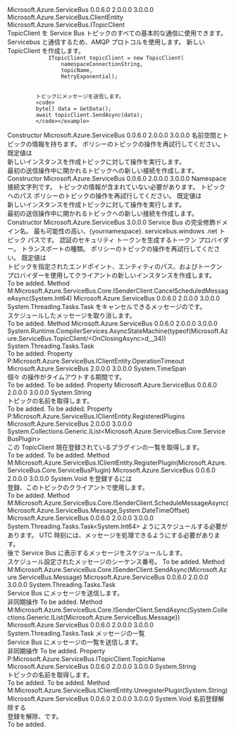 <Type Name="TopicClient" FullName="Microsoft.Azure.ServiceBus.TopicClient">
  <TypeSignature Language="C#" Value="public class TopicClient : Microsoft.Azure.ServiceBus.ClientEntity, Microsoft.Azure.ServiceBus.ITopicClient" />
  <TypeSignature Language="ILAsm" Value=".class public auto ansi beforefieldinit TopicClient extends Microsoft.Azure.ServiceBus.ClientEntity implements class Microsoft.Azure.ServiceBus.Core.ISenderClient, class Microsoft.Azure.ServiceBus.IClientEntity, class Microsoft.Azure.ServiceBus.ITopicClient" />
  <TypeSignature Language="DocId" Value="T:Microsoft.Azure.ServiceBus.TopicClient" />
  <TypeSignature Language="VB.NET" Value="Public Class TopicClient&#xA;Inherits ClientEntity&#xA;Implements ITopicClient" />
  <TypeSignature Language="F#" Value="type TopicClient = class&#xA;    inherit ClientEntity&#xA;    interface ITopicClient&#xA;    interface ISenderClient&#xA;    interface IClientEntity" />
  <AssemblyInfo>
    <AssemblyName>Microsoft.Azure.ServiceBus</AssemblyName>
    <AssemblyVersion>0.0.6.0</AssemblyVersion>
    <AssemblyVersion>2.0.0.0</AssemblyVersion>
    <AssemblyVersion>3.0.0.0</AssemblyVersion>
  </AssemblyInfo>
  <Base>
    <BaseTypeName>Microsoft.Azure.ServiceBus.ClientEntity</BaseTypeName>
  </Base>
  <Interfaces>
    <Interface>
      <InterfaceName>Microsoft.Azure.ServiceBus.ITopicClient</InterfaceName>
    </Interface>
  </Interfaces>
  <Docs>
    <summary>
             TopicClient を Service Bus トピックのすべての基本的な通信に使用できます。
             </summary>
    <remarks>Servicebus と通信するため、AMQP プロトコルを使用します。</remarks>
    <example>
             新しい TopicClient を作成します。
             <code>
             ITopicClient topicClient = new TopicClient(
                 namespaceConnectionString,
                 topicName,
                 RetryExponential);
             </code>
            
             トピックにメッセージを送信します。
             <code>
             byte[] data = GetData();
             await topicClient.SendAsync(data);
             </code></example>
  </Docs>
  <Members>
    <Member MemberName=".ctor">
      <MemberSignature Language="C#" Value="public TopicClient (Microsoft.Azure.ServiceBus.ServiceBusConnectionStringBuilder connectionStringBuilder, Microsoft.Azure.ServiceBus.RetryPolicy retryPolicy = null);" />
      <MemberSignature Language="ILAsm" Value=".method public hidebysig specialname rtspecialname instance void .ctor(class Microsoft.Azure.ServiceBus.ServiceBusConnectionStringBuilder connectionStringBuilder, class Microsoft.Azure.ServiceBus.RetryPolicy retryPolicy) cil managed" />
      <MemberSignature Language="DocId" Value="M:Microsoft.Azure.ServiceBus.TopicClient.#ctor(Microsoft.Azure.ServiceBus.ServiceBusConnectionStringBuilder,Microsoft.Azure.ServiceBus.RetryPolicy)" />
      <MemberSignature Language="F#" Value="new Microsoft.Azure.ServiceBus.TopicClient : Microsoft.Azure.ServiceBus.ServiceBusConnectionStringBuilder * Microsoft.Azure.ServiceBus.RetryPolicy -&gt; Microsoft.Azure.ServiceBus.TopicClient" Usage="new Microsoft.Azure.ServiceBus.TopicClient (connectionStringBuilder, retryPolicy)" />
      <MemberType>Constructor</MemberType>
      <AssemblyInfo>
        <AssemblyName>Microsoft.Azure.ServiceBus</AssemblyName>
        <AssemblyVersion>0.0.6.0</AssemblyVersion>
        <AssemblyVersion>2.0.0.0</AssemblyVersion>
        <AssemblyVersion>3.0.0.0</AssemblyVersion>
      </AssemblyInfo>
      <Parameters>
        <Parameter Name="connectionStringBuilder" Type="Microsoft.Azure.ServiceBus.ServiceBusConnectionStringBuilder" />
        <Parameter Name="retryPolicy" Type="Microsoft.Azure.ServiceBus.RetryPolicy" />
      </Parameters>
      <Docs>
        <param name="connectionStringBuilder">
          <see cref="T:Microsoft.Azure.ServiceBus.ServiceBusConnectionStringBuilder" />名前空間とトピックの情報を持ちます。</param>
        <param name="retryPolicy">ポリシーのトピックの操作を再試行してください。 既定値は<see cref="P:Microsoft.Azure.ServiceBus.RetryPolicy.Default" /></param>
        <summary>
            新しいインスタンスを作成<see cref="T:Microsoft.Azure.ServiceBus.TopicClient" />トピックに対して操作を実行します。
            </summary>
        <remarks>最初の送信操作中に開かれるトピックへの新しい接続を作成します。</remarks>
      </Docs>
    </Member>
    <Member MemberName=".ctor">
      <MemberSignature Language="C#" Value="public TopicClient (string connectionString, string entityPath, Microsoft.Azure.ServiceBus.RetryPolicy retryPolicy = null);" />
      <MemberSignature Language="ILAsm" Value=".method public hidebysig specialname rtspecialname instance void .ctor(string connectionString, string entityPath, class Microsoft.Azure.ServiceBus.RetryPolicy retryPolicy) cil managed" />
      <MemberSignature Language="DocId" Value="M:Microsoft.Azure.ServiceBus.TopicClient.#ctor(System.String,System.String,Microsoft.Azure.ServiceBus.RetryPolicy)" />
      <MemberSignature Language="F#" Value="new Microsoft.Azure.ServiceBus.TopicClient : string * string * Microsoft.Azure.ServiceBus.RetryPolicy -&gt; Microsoft.Azure.ServiceBus.TopicClient" Usage="new Microsoft.Azure.ServiceBus.TopicClient (connectionString, entityPath, retryPolicy)" />
      <MemberType>Constructor</MemberType>
      <AssemblyInfo>
        <AssemblyName>Microsoft.Azure.ServiceBus</AssemblyName>
        <AssemblyVersion>0.0.6.0</AssemblyVersion>
        <AssemblyVersion>2.0.0.0</AssemblyVersion>
        <AssemblyVersion>3.0.0.0</AssemblyVersion>
      </AssemblyInfo>
      <Parameters>
        <Parameter Name="connectionString" Type="System.String" />
        <Parameter Name="entityPath" Type="System.String" />
        <Parameter Name="retryPolicy" Type="Microsoft.Azure.ServiceBus.RetryPolicy" />
      </Parameters>
      <Docs>
        <param name="connectionString">Namespace 接続文字列です。 トピックの情報が含まれていない必要があります。</param>
        <param name="entityPath">トピックへのパス</param>
        <param name="retryPolicy">ポリシーのトピックの操作を再試行してください。 既定値は<see cref="P:Microsoft.Azure.ServiceBus.RetryPolicy.Default" /></param>
        <summary>
            新しいインスタンスを作成<see cref="T:Microsoft.Azure.ServiceBus.TopicClient" />トピックに対して操作を実行します。
            </summary>
        <remarks>最初の送信操作中に開かれるトピックへの新しい接続を作成します。</remarks>
      </Docs>
    </Member>
    <Member MemberName=".ctor">
      <MemberSignature Language="C#" Value="public TopicClient (string endpoint, string entityPath, Microsoft.Azure.ServiceBus.Primitives.ITokenProvider tokenProvider, Microsoft.Azure.ServiceBus.TransportType transportType = Microsoft.Azure.ServiceBus.TransportType.Amqp, Microsoft.Azure.ServiceBus.RetryPolicy retryPolicy = null);" />
      <MemberSignature Language="ILAsm" Value=".method public hidebysig specialname rtspecialname instance void .ctor(string endpoint, string entityPath, class Microsoft.Azure.ServiceBus.Primitives.ITokenProvider tokenProvider, valuetype Microsoft.Azure.ServiceBus.TransportType transportType, class Microsoft.Azure.ServiceBus.RetryPolicy retryPolicy) cil managed" />
      <MemberSignature Language="DocId" Value="M:Microsoft.Azure.ServiceBus.TopicClient.#ctor(System.String,System.String,Microsoft.Azure.ServiceBus.Primitives.ITokenProvider,Microsoft.Azure.ServiceBus.TransportType,Microsoft.Azure.ServiceBus.RetryPolicy)" />
      <MemberSignature Language="F#" Value="new Microsoft.Azure.ServiceBus.TopicClient : string * string * Microsoft.Azure.ServiceBus.Primitives.ITokenProvider * Microsoft.Azure.ServiceBus.TransportType * Microsoft.Azure.ServiceBus.RetryPolicy -&gt; Microsoft.Azure.ServiceBus.TopicClient" Usage="new Microsoft.Azure.ServiceBus.TopicClient (endpoint, entityPath, tokenProvider, transportType, retryPolicy)" />
      <MemberType>Constructor</MemberType>
      <AssemblyInfo>
        <AssemblyName>Microsoft.Azure.ServiceBus</AssemblyName>
        <AssemblyVersion>3.0.0.0</AssemblyVersion>
      </AssemblyInfo>
      <Parameters>
        <Parameter Name="endpoint" Type="System.String" />
        <Parameter Name="entityPath" Type="System.String" />
        <Parameter Name="tokenProvider" Type="Microsoft.Azure.ServiceBus.Primitives.ITokenProvider" />
        <Parameter Name="transportType" Type="Microsoft.Azure.ServiceBus.TransportType" />
        <Parameter Name="retryPolicy" Type="Microsoft.Azure.ServiceBus.RetryPolicy" />
      </Parameters>
      <Docs>
        <param name="endpoint">Service Bus の完全修飾ドメイン名。 最も可能性の高い、{yournamespace}. servicebus.windows .net</param>
        <param name="entityPath">トピック パスです。</param>
        <param name="tokenProvider">認証のセキュリティ トークンを生成するトークン プロバイダー。</param>
        <param name="transportType">トランスポートの種類。</param>
        <param name="retryPolicy">ポリシーのトピックの操作を再試行してください。 既定値は<see cref="P:Microsoft.Azure.ServiceBus.RetryPolicy.Default" /></param>
        <summary>
            トピックを指定されたエンドポイント、エンティティのパス、およびトークン プロバイダーを使用してクライアントの新しいインスタンスを作成します。
            </summary>
        <returns />
        <remarks>To be added.</remarks>
      </Docs>
    </Member>
    <Member MemberName="CancelScheduledMessageAsync">
      <MemberSignature Language="C#" Value="public System.Threading.Tasks.Task CancelScheduledMessageAsync (long sequenceNumber);" />
      <MemberSignature Language="ILAsm" Value=".method public hidebysig newslot virtual instance class System.Threading.Tasks.Task CancelScheduledMessageAsync(int64 sequenceNumber) cil managed" />
      <MemberSignature Language="DocId" Value="M:Microsoft.Azure.ServiceBus.TopicClient.CancelScheduledMessageAsync(System.Int64)" />
      <MemberSignature Language="VB.NET" Value="Public Function CancelScheduledMessageAsync (sequenceNumber As Long) As Task" />
      <MemberSignature Language="F#" Value="abstract member CancelScheduledMessageAsync : int64 -&gt; System.Threading.Tasks.Task&#xA;override this.CancelScheduledMessageAsync : int64 -&gt; System.Threading.Tasks.Task" Usage="topicClient.CancelScheduledMessageAsync sequenceNumber" />
      <MemberType>Method</MemberType>
      <Implements>
        <InterfaceMember>M:Microsoft.Azure.ServiceBus.Core.ISenderClient.CancelScheduledMessageAsync(System.Int64)</InterfaceMember>
      </Implements>
      <AssemblyInfo>
        <AssemblyName>Microsoft.Azure.ServiceBus</AssemblyName>
        <AssemblyVersion>0.0.6.0</AssemblyVersion>
        <AssemblyVersion>2.0.0.0</AssemblyVersion>
        <AssemblyVersion>3.0.0.0</AssemblyVersion>
      </AssemblyInfo>
      <ReturnValue>
        <ReturnType>System.Threading.Tasks.Task</ReturnType>
      </ReturnValue>
      <Parameters>
        <Parameter Name="sequenceNumber" Type="System.Int64" />
      </Parameters>
      <Docs>
        <param name="sequenceNumber"><see cref="P:Microsoft.Azure.ServiceBus.Message.SystemPropertiesCollection.SequenceNumber" />をキャンセルできるメッセージのです。</param>
        <summary>
            スケジュールしたメッセージを取り消します。
            </summary>
        <returns />
        <remarks>To be added.</remarks>
      </Docs>
    </Member>
    <Member MemberName="OnClosingAsync">
      <MemberSignature Language="C#" Value="protected override System.Threading.Tasks.Task OnClosingAsync ();" />
      <MemberSignature Language="ILAsm" Value=".method familyhidebysig virtual instance class System.Threading.Tasks.Task OnClosingAsync() cil managed" />
      <MemberSignature Language="DocId" Value="M:Microsoft.Azure.ServiceBus.TopicClient.OnClosingAsync" />
      <MemberSignature Language="VB.NET" Value="Protected Overrides Function OnClosingAsync () As Task" />
      <MemberSignature Language="F#" Value="override this.OnClosingAsync : unit -&gt; System.Threading.Tasks.Task" Usage="topicClient.OnClosingAsync " />
      <MemberType>Method</MemberType>
      <AssemblyInfo>
        <AssemblyName>Microsoft.Azure.ServiceBus</AssemblyName>
        <AssemblyVersion>0.0.6.0</AssemblyVersion>
        <AssemblyVersion>2.0.0.0</AssemblyVersion>
        <AssemblyVersion>3.0.0.0</AssemblyVersion>
      </AssemblyInfo>
      <Attributes>
        <Attribute>
          <AttributeName>System.Runtime.CompilerServices.AsyncStateMachine(typeof(Microsoft.Azure.ServiceBus.TopicClient/&lt;OnClosingAsync&gt;d__34))</AttributeName>
        </Attribute>
      </Attributes>
      <ReturnValue>
        <ReturnType>System.Threading.Tasks.Task</ReturnType>
      </ReturnValue>
      <Parameters />
      <Docs>
        <summary />
        <returns />
        <remarks>To be added.</remarks>
      </Docs>
    </Member>
    <Member MemberName="OperationTimeout">
      <MemberSignature Language="C#" Value="public override TimeSpan OperationTimeout { get; set; }" />
      <MemberSignature Language="ILAsm" Value=".property instance valuetype System.TimeSpan OperationTimeout" />
      <MemberSignature Language="DocId" Value="P:Microsoft.Azure.ServiceBus.TopicClient.OperationTimeout" />
      <MemberSignature Language="VB.NET" Value="Public Overrides Property OperationTimeout As TimeSpan" />
      <MemberSignature Language="F#" Value="member this.OperationTimeout : TimeSpan with get, set" Usage="Microsoft.Azure.ServiceBus.TopicClient.OperationTimeout" />
      <MemberType>Property</MemberType>
      <Implements>
        <InterfaceMember>P:Microsoft.Azure.ServiceBus.IClientEntity.OperationTimeout</InterfaceMember>
      </Implements>
      <AssemblyInfo>
        <AssemblyName>Microsoft.Azure.ServiceBus</AssemblyName>
        <AssemblyVersion>2.0.0.0</AssemblyVersion>
        <AssemblyVersion>3.0.0.0</AssemblyVersion>
      </AssemblyInfo>
      <ReturnValue>
        <ReturnType>System.TimeSpan</ReturnType>
      </ReturnValue>
      <Docs>
        <summary>
            個々 の操作がタイムアウトする期間です。
            </summary>
        <value>To be added.</value>
        <remarks>To be added.</remarks>
      </Docs>
    </Member>
    <Member MemberName="Path">
      <MemberSignature Language="C#" Value="public string Path { get; }" />
      <MemberSignature Language="ILAsm" Value=".property instance string Path" />
      <MemberSignature Language="DocId" Value="P:Microsoft.Azure.ServiceBus.TopicClient.Path" />
      <MemberSignature Language="VB.NET" Value="Public ReadOnly Property Path As String" />
      <MemberSignature Language="F#" Value="member this.Path : string" Usage="Microsoft.Azure.ServiceBus.TopicClient.Path" />
      <MemberType>Property</MemberType>
      <AssemblyInfo>
        <AssemblyName>Microsoft.Azure.ServiceBus</AssemblyName>
        <AssemblyVersion>0.0.6.0</AssemblyVersion>
        <AssemblyVersion>2.0.0.0</AssemblyVersion>
        <AssemblyVersion>3.0.0.0</AssemblyVersion>
      </AssemblyInfo>
      <ReturnValue>
        <ReturnType>System.String</ReturnType>
      </ReturnValue>
      <Docs>
        <summary>
            トピックの名前を取得します。
            </summary>
        <value>To be added.</value>
        <remarks>To be added.</remarks>
      </Docs>
    </Member>
    <Member MemberName="RegisteredPlugins">
      <MemberSignature Language="C#" Value="public override System.Collections.Generic.IList&lt;Microsoft.Azure.ServiceBus.Core.ServiceBusPlugin&gt; RegisteredPlugins { get; }" />
      <MemberSignature Language="ILAsm" Value=".property instance class System.Collections.Generic.IList`1&lt;class Microsoft.Azure.ServiceBus.Core.ServiceBusPlugin&gt; RegisteredPlugins" />
      <MemberSignature Language="DocId" Value="P:Microsoft.Azure.ServiceBus.TopicClient.RegisteredPlugins" />
      <MemberSignature Language="VB.NET" Value="Public Overrides ReadOnly Property RegisteredPlugins As IList(Of ServiceBusPlugin)" />
      <MemberSignature Language="F#" Value="member this.RegisteredPlugins : System.Collections.Generic.IList&lt;Microsoft.Azure.ServiceBus.Core.ServiceBusPlugin&gt;" Usage="Microsoft.Azure.ServiceBus.TopicClient.RegisteredPlugins" />
      <MemberType>Property</MemberType>
      <Implements>
        <InterfaceMember>P:Microsoft.Azure.ServiceBus.IClientEntity.RegisteredPlugins</InterfaceMember>
      </Implements>
      <AssemblyInfo>
        <AssemblyName>Microsoft.Azure.ServiceBus</AssemblyName>
        <AssemblyVersion>2.0.0.0</AssemblyVersion>
        <AssemblyVersion>3.0.0.0</AssemblyVersion>
      </AssemblyInfo>
      <ReturnValue>
        <ReturnType>System.Collections.Generic.IList&lt;Microsoft.Azure.ServiceBus.Core.ServiceBusPlugin&gt;</ReturnType>
      </ReturnValue>
      <Docs>
        <summary>
            この TopicClient 現在登録されているプラグインの一覧を取得します。
            </summary>
        <value>To be added.</value>
        <remarks>To be added.</remarks>
      </Docs>
    </Member>
    <Member MemberName="RegisterPlugin">
      <MemberSignature Language="C#" Value="public override void RegisterPlugin (Microsoft.Azure.ServiceBus.Core.ServiceBusPlugin serviceBusPlugin);" />
      <MemberSignature Language="ILAsm" Value=".method public hidebysig virtual instance void RegisterPlugin(class Microsoft.Azure.ServiceBus.Core.ServiceBusPlugin serviceBusPlugin) cil managed" />
      <MemberSignature Language="DocId" Value="M:Microsoft.Azure.ServiceBus.TopicClient.RegisterPlugin(Microsoft.Azure.ServiceBus.Core.ServiceBusPlugin)" />
      <MemberSignature Language="F#" Value="override this.RegisterPlugin : Microsoft.Azure.ServiceBus.Core.ServiceBusPlugin -&gt; unit" Usage="topicClient.RegisterPlugin serviceBusPlugin" />
      <MemberType>Method</MemberType>
      <Implements>
        <InterfaceMember>M:Microsoft.Azure.ServiceBus.IClientEntity.RegisterPlugin(Microsoft.Azure.ServiceBus.Core.ServiceBusPlugin)</InterfaceMember>
      </Implements>
      <AssemblyInfo>
        <AssemblyName>Microsoft.Azure.ServiceBus</AssemblyName>
        <AssemblyVersion>0.0.6.0</AssemblyVersion>
        <AssemblyVersion>2.0.0.0</AssemblyVersion>
        <AssemblyVersion>3.0.0.0</AssemblyVersion>
      </AssemblyInfo>
      <ReturnValue>
        <ReturnType>System.Void</ReturnType>
      </ReturnValue>
      <Parameters>
        <Parameter Name="serviceBusPlugin" Type="Microsoft.Azure.ServiceBus.Core.ServiceBusPlugin" />
      </Parameters>
      <Docs>
        <param name="serviceBusPlugin"><see cref="T:Microsoft.Azure.ServiceBus.Core.ServiceBusPlugin" />を登録するには</param>
        <summary>
            登録、<see cref="T:Microsoft.Azure.ServiceBus.Core.ServiceBusPlugin" />このトピックのクライアントで使用します。
            </summary>
        <remarks>To be added.</remarks>
      </Docs>
    </Member>
    <Member MemberName="ScheduleMessageAsync">
      <MemberSignature Language="C#" Value="public System.Threading.Tasks.Task&lt;long&gt; ScheduleMessageAsync (Microsoft.Azure.ServiceBus.Message message, DateTimeOffset scheduleEnqueueTimeUtc);" />
      <MemberSignature Language="ILAsm" Value=".method public hidebysig newslot virtual instance class System.Threading.Tasks.Task`1&lt;int64&gt; ScheduleMessageAsync(class Microsoft.Azure.ServiceBus.Message message, valuetype System.DateTimeOffset scheduleEnqueueTimeUtc) cil managed" />
      <MemberSignature Language="DocId" Value="M:Microsoft.Azure.ServiceBus.TopicClient.ScheduleMessageAsync(Microsoft.Azure.ServiceBus.Message,System.DateTimeOffset)" />
      <MemberSignature Language="F#" Value="abstract member ScheduleMessageAsync : Microsoft.Azure.ServiceBus.Message * DateTimeOffset -&gt; System.Threading.Tasks.Task&lt;int64&gt;&#xA;override this.ScheduleMessageAsync : Microsoft.Azure.ServiceBus.Message * DateTimeOffset -&gt; System.Threading.Tasks.Task&lt;int64&gt;" Usage="topicClient.ScheduleMessageAsync (message, scheduleEnqueueTimeUtc)" />
      <MemberType>Method</MemberType>
      <Implements>
        <InterfaceMember>M:Microsoft.Azure.ServiceBus.Core.ISenderClient.ScheduleMessageAsync(Microsoft.Azure.ServiceBus.Message,System.DateTimeOffset)</InterfaceMember>
      </Implements>
      <AssemblyInfo>
        <AssemblyName>Microsoft.Azure.ServiceBus</AssemblyName>
        <AssemblyVersion>0.0.6.0</AssemblyVersion>
        <AssemblyVersion>2.0.0.0</AssemblyVersion>
        <AssemblyVersion>3.0.0.0</AssemblyVersion>
      </AssemblyInfo>
      <ReturnValue>
        <ReturnType>System.Threading.Tasks.Task&lt;System.Int64&gt;</ReturnType>
      </ReturnValue>
      <Parameters>
        <Parameter Name="message" Type="Microsoft.Azure.ServiceBus.Message" />
        <Parameter Name="scheduleEnqueueTimeUtc" Type="System.DateTimeOffset" />
      </Parameters>
      <Docs>
        <param name="message"><see cref="T:Microsoft.Azure.ServiceBus.Message" />ようにスケジュールする必要があります。</param>
        <param name="scheduleEnqueueTimeUtc">UTC 時刻には、メッセージを処理できるようにする必要があります。</param>
        <summary>
            後で Service Bus に表示するメッセージをスケジュールします。
            </summary>
        <returns>スケジュール設定されたメッセージのシーケンス番号。</returns>
        <remarks>To be added.</remarks>
      </Docs>
    </Member>
    <Member MemberName="SendAsync">
      <MemberSignature Language="C#" Value="public System.Threading.Tasks.Task SendAsync (Microsoft.Azure.ServiceBus.Message message);" />
      <MemberSignature Language="ILAsm" Value=".method public hidebysig newslot virtual instance class System.Threading.Tasks.Task SendAsync(class Microsoft.Azure.ServiceBus.Message message) cil managed" />
      <MemberSignature Language="DocId" Value="M:Microsoft.Azure.ServiceBus.TopicClient.SendAsync(Microsoft.Azure.ServiceBus.Message)" />
      <MemberSignature Language="F#" Value="abstract member SendAsync : Microsoft.Azure.ServiceBus.Message -&gt; System.Threading.Tasks.Task&#xA;override this.SendAsync : Microsoft.Azure.ServiceBus.Message -&gt; System.Threading.Tasks.Task" Usage="topicClient.SendAsync message" />
      <MemberType>Method</MemberType>
      <Implements>
        <InterfaceMember>M:Microsoft.Azure.ServiceBus.Core.ISenderClient.SendAsync(Microsoft.Azure.ServiceBus.Message)</InterfaceMember>
      </Implements>
      <AssemblyInfo>
        <AssemblyName>Microsoft.Azure.ServiceBus</AssemblyName>
        <AssemblyVersion>0.0.6.0</AssemblyVersion>
        <AssemblyVersion>2.0.0.0</AssemblyVersion>
        <AssemblyVersion>3.0.0.0</AssemblyVersion>
      </AssemblyInfo>
      <ReturnValue>
        <ReturnType>System.Threading.Tasks.Task</ReturnType>
      </ReturnValue>
      <Parameters>
        <Parameter Name="message" Type="Microsoft.Azure.ServiceBus.Message" />
      </Parameters>
      <Docs>
        <param name="message"><see cref="T:Microsoft.Azure.ServiceBus.Message" /></param>
        <summary>
            Service Bus にメッセージを送信します。
            </summary>
        <returns>非同期操作</returns>
        <remarks>To be added.</remarks>
      </Docs>
    </Member>
    <Member MemberName="SendAsync">
      <MemberSignature Language="C#" Value="public System.Threading.Tasks.Task SendAsync (System.Collections.Generic.IList&lt;Microsoft.Azure.ServiceBus.Message&gt; messageList);" />
      <MemberSignature Language="ILAsm" Value=".method public hidebysig newslot virtual instance class System.Threading.Tasks.Task SendAsync(class System.Collections.Generic.IList`1&lt;class Microsoft.Azure.ServiceBus.Message&gt; messageList) cil managed" />
      <MemberSignature Language="DocId" Value="M:Microsoft.Azure.ServiceBus.TopicClient.SendAsync(System.Collections.Generic.IList{Microsoft.Azure.ServiceBus.Message})" />
      <MemberSignature Language="VB.NET" Value="Public Function SendAsync (messageList As IList(Of Message)) As Task" />
      <MemberSignature Language="F#" Value="abstract member SendAsync : System.Collections.Generic.IList&lt;Microsoft.Azure.ServiceBus.Message&gt; -&gt; System.Threading.Tasks.Task&#xA;override this.SendAsync : System.Collections.Generic.IList&lt;Microsoft.Azure.ServiceBus.Message&gt; -&gt; System.Threading.Tasks.Task" Usage="topicClient.SendAsync messageList" />
      <MemberType>Method</MemberType>
      <Implements>
        <InterfaceMember>M:Microsoft.Azure.ServiceBus.Core.ISenderClient.SendAsync(System.Collections.Generic.IList{Microsoft.Azure.ServiceBus.Message})</InterfaceMember>
      </Implements>
      <AssemblyInfo>
        <AssemblyName>Microsoft.Azure.ServiceBus</AssemblyName>
        <AssemblyVersion>0.0.6.0</AssemblyVersion>
        <AssemblyVersion>2.0.0.0</AssemblyVersion>
        <AssemblyVersion>3.0.0.0</AssemblyVersion>
      </AssemblyInfo>
      <ReturnValue>
        <ReturnType>System.Threading.Tasks.Task</ReturnType>
      </ReturnValue>
      <Parameters>
        <Parameter Name="messageList" Type="System.Collections.Generic.IList&lt;Microsoft.Azure.ServiceBus.Message&gt;" />
      </Parameters>
      <Docs>
        <param name="messageList">メッセージの一覧</param>
        <summary>
            Service Bus にメッセージの一覧を送信します。
            </summary>
        <returns>非同期操作</returns>
        <remarks>To be added.</remarks>
      </Docs>
    </Member>
    <Member MemberName="TopicName">
      <MemberSignature Language="C#" Value="public string TopicName { get; }" />
      <MemberSignature Language="ILAsm" Value=".property instance string TopicName" />
      <MemberSignature Language="DocId" Value="P:Microsoft.Azure.ServiceBus.TopicClient.TopicName" />
      <MemberSignature Language="VB.NET" Value="Public ReadOnly Property TopicName As String" />
      <MemberSignature Language="F#" Value="member this.TopicName : string" Usage="Microsoft.Azure.ServiceBus.TopicClient.TopicName" />
      <MemberType>Property</MemberType>
      <Implements>
        <InterfaceMember>P:Microsoft.Azure.ServiceBus.ITopicClient.TopicName</InterfaceMember>
      </Implements>
      <AssemblyInfo>
        <AssemblyName>Microsoft.Azure.ServiceBus</AssemblyName>
        <AssemblyVersion>0.0.6.0</AssemblyVersion>
        <AssemblyVersion>2.0.0.0</AssemblyVersion>
        <AssemblyVersion>3.0.0.0</AssemblyVersion>
      </AssemblyInfo>
      <ReturnValue>
        <ReturnType>System.String</ReturnType>
      </ReturnValue>
      <Docs>
        <summary>
            トピックの名前を取得します。
            </summary>
        <value>To be added.</value>
        <remarks>To be added.</remarks>
      </Docs>
    </Member>
    <Member MemberName="UnregisterPlugin">
      <MemberSignature Language="C#" Value="public override void UnregisterPlugin (string serviceBusPluginName);" />
      <MemberSignature Language="ILAsm" Value=".method public hidebysig virtual instance void UnregisterPlugin(string serviceBusPluginName) cil managed" />
      <MemberSignature Language="DocId" Value="M:Microsoft.Azure.ServiceBus.TopicClient.UnregisterPlugin(System.String)" />
      <MemberSignature Language="VB.NET" Value="Public Overrides Sub UnregisterPlugin (serviceBusPluginName As String)" />
      <MemberSignature Language="F#" Value="override this.UnregisterPlugin : string -&gt; unit" Usage="topicClient.UnregisterPlugin serviceBusPluginName" />
      <MemberType>Method</MemberType>
      <Implements>
        <InterfaceMember>M:Microsoft.Azure.ServiceBus.IClientEntity.UnregisterPlugin(System.String)</InterfaceMember>
      </Implements>
      <AssemblyInfo>
        <AssemblyName>Microsoft.Azure.ServiceBus</AssemblyName>
        <AssemblyVersion>0.0.6.0</AssemblyVersion>
        <AssemblyVersion>2.0.0.0</AssemblyVersion>
        <AssemblyVersion>3.0.0.0</AssemblyVersion>
      </AssemblyInfo>
      <ReturnValue>
        <ReturnType>System.Void</ReturnType>
      </ReturnValue>
      <Parameters>
        <Parameter Name="serviceBusPluginName" Type="System.String" />
      </Parameters>
      <Docs>
        <param name="serviceBusPluginName">名前<see cref="P:Microsoft.Azure.ServiceBus.Core.ServiceBusPlugin.Name" />登録解除する</param>
        <summary>
            登録を解除、<see cref="T:Microsoft.Azure.ServiceBus.Core.ServiceBusPlugin" />です。
            </summary>
        <remarks>To be added.</remarks>
      </Docs>
    </Member>
  </Members>
</Type>